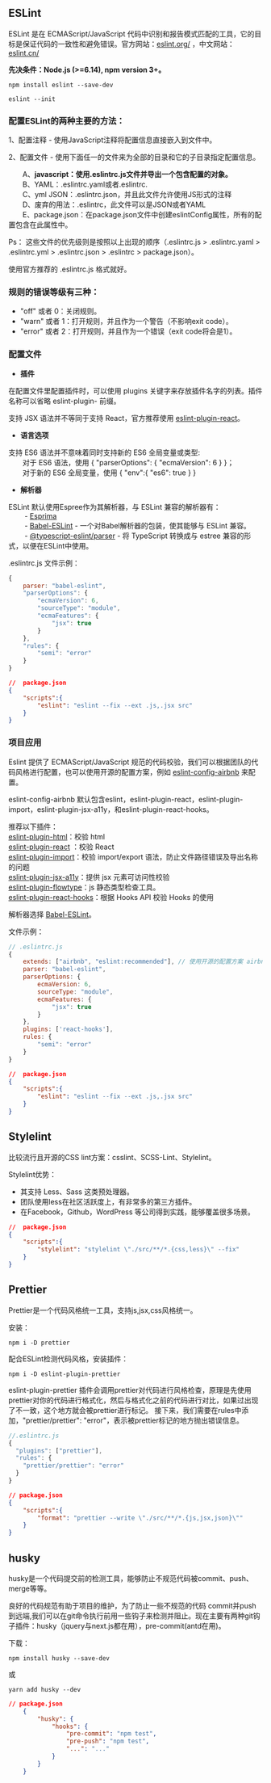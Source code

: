 ## ESLint

ESLint 是在 ECMAScript/JavaScript 代码中识别和报告模式匹配的工具，它的目标是保证代码的一致性和避免错误。官方网站：[eslint.org/](https://eslint.org/)   ，中文网站：[eslint.cn/](https://eslint.cn/)

<b>先决条件：Node.js (>=6.14), npm version 3+。</b>
```
npm install eslint --save-dev

eslint --init
```
### 配置ESLint的两种主要的方法：

1、配置注释 - 使用JavaScript注释将配置信息直接嵌入到文件中。

2、配置文件 - 使用下面任一的文件来为全部的目录和它的子目录指定配置信息。

&emsp;&emsp;A、<b>javascript：使用.eslintrc.js文件并导出一个包含配置的对象。</b>  
&emsp;&emsp;B、YAML：.eslintrc.yaml或者.eslintrc.   
&emsp;&emsp;C、yml JSON：.eslintrc.json，并且此文件允许使用JS形式的注释   
&emsp;&emsp;D、废弃的用法：.eslintrc，此文件可以是JSON或者YAML   
&emsp;&emsp;E、package.json：在package.json文件中创建eslintConfig属性，所有的配置包含在此属性中。

Ps： 这些文件的优先级则是按照以上出现的顺序（.eslintrc.js > .eslintrc.yaml > .eslintrc.yml > .eslintrc.json > .eslintrc > package.json）。

使用官方推荐的 .eslintrc.js 格式就好。

### 规则的错误等级有三种：

- "off" 或者 0：关闭规则。
- "warn" 或者 1：打开规则，并且作为一个警告（不影响exit code）。
- "error" 或者 2：打开规则，并且作为一个错误（exit code将会是1）。

### 配置文件
- <b>插件</b>

在配置文件里配置插件时，可以使用 plugins 关键字来存放插件名字的列表。插件名称可以省略 eslint-plugin- 前缀。

支持 JSX 语法并不等同于支持 React，官方推荐使用 [eslint-plugin-react](https://github.com/yannickcr/eslint-plugin-react)。

- <b>语言选项</b>

支持 ES6 语法并不意味着同时支持新的 ES6 全局变量或类型:  
&emsp;&emsp;对于 ES6 语法，使用 { "parserOptions": { "ecmaVersion": 6 } }；  
&emsp;&emsp;对于新的 ES6 全局变量，使用 { "env":{ "es6": true } }

- <b>解析器</b>

ESLint 默认使用Espree作为其解析器，与 ESLint 兼容的解析器有：  
    &emsp;&emsp; - [Esprima](https://www.npmjs.com/package/esprima)  
    &emsp;&emsp; - [Babel-ESLint](https://www.npmjs.com/package/babel-eslint) - 一个对Babel解析器的包装，使其能够与 ESLint 兼容。  
    &emsp;&emsp; - [@typescript-eslint/parser](https://www.npmjs.com/package/@typescript-eslint/parser) - 将 TypeScript 转换成与 estree 兼容的形式，以便在ESLint中使用。  



.eslintrc.js 文件示例：
```js
{
    parser: "babel-eslint",
    "parserOptions": {
        "ecmaVersion": 6,
        "sourceType": "module",
        "ecmaFeatures": {
            "jsx": true
        }
    },
    "rules": {
        "semi": "error"
    }
}
```

```json
//  package.json
{
    "scripts":{
        "eslint": "eslint --fix --ext .js,.jsx src"
    }
}
```
### 项目应用

Eslint 提供了 ECMAScript/JavaScript 规范的代码校验，我们可以根据团队的代码风格进行配置，也可以使用开源的配置方案，例如 [eslint-config-airbnb](https://www.npmjs.com/package/eslint-config-airbnb) 来配置。

eslint-config-airbnb 默认包含eslint，eslint-plugin-react，eslint-plugin-import，eslint-plugin-jsx-a11y，和eslint-plugin-react-hooks。

推荐以下插件：  
[eslint-plugin-html](https://www.npmjs.com/package/eslint-plugin-html)：校验 html  
[eslint-plugin-react](https://github.com/yannickcr/eslint-plugin-react) ：校验 React   
[eslint-plugin-import](https://www.npmjs.com/package/eslint-plugin-import)：校验 import/export 语法，防止文件路径错误及导出名称的问题  
[eslint-plugin-jsx-a11y](https://www.npmjs.com/package/eslint-plugin-jsx-a11y)：提供 jsx 元素可访问性校验  
[eslint-plugin-flowtype](https://www.npmjs.com/package/eslint-plugin-flowtype)：js 静态类型检查工具。  
[eslint-plugin-react-hooks](https://www.npmjs.com/package/eslint-plugin-react-hooks)：根据 Hooks API 校验 Hooks 的使用  

解析器选择 [Babel-ESLint](https://www.npmjs.com/package/babel-eslint)。   


文件示例：
```js
// .eslintrc.js 
{
    extends: ["airbnb", "eslint:recommended"], // 使用开源的配置方案 airbnb
    parser: "babel-eslint",
    parserOptions: {
        ecmaVersion: 6,
        sourceType: "module",
        ecmaFeatures: {
            "jsx": true
        }
    },
    plugins: ['react-hooks'],
    rules: {
        "semi": "error"
    }
}
```

```json
//  package.json
{
    "scripts":{
        "eslint": "eslint --fix --ext .js,.jsx src"
    }
}
```
## Stylelint

比较流行且开源的CSS lint方案：csslint、SCSS-Lint、Stylelint。

Stylelint优势：
- 其支持 Less、Sass 这类预处理器。
- 团队使用less在社区活跃度上，有非常多的第三方插件。
- 在Facebook，Github，WordPress 等公司得到实践，能够覆盖很多场景。

```json
//  package.json
{
    "scripts":{
        "stylelint": "stylelint \"./src/**/*.{css,less}\" --fix"
    }
}
```

## Prettier

Prettier是一个代码风格统一工具，支持js,jsx,css风格统一。

安装：
```
npm i -D prettier
```
配合ESLint检测代码风格，安装插件：

```
npm i -D eslint-plugin-prettier
```
eslint-plugin-prettier 插件会调用prettier对代码进行风格检查，原理是先使用prettier对你的代码进行格式化，然后与格式化之前的代码进行对比，如果过出现了不一致，这个地方就会被prettier进行标记。
接下来，我们需要在rules中添加，"prettier/prettier": "error"，表示被prettier标记的地方抛出错误信息。

```js
//.eslintrc.js
{
  "plugins": ["prettier"],
  "rules": {
    "prettier/prettier": "error"
  }
}
```

```json
// package.json
{
    "scripts":{
        "format": "prettier --write \"./src/**/*.{js,jsx,json}\""
    }
}
```



## husky

husky是一个代码提交前的检测工具，能够防止不规范代码被commit、push、merge等等。


良好的代码规范有助于项目的维护，为了防止一些不规范的代码 commit并push到远端,我们可以在git命令执行前用一些钩子来检测并阻止。现在主要有两种git钩子插件：husky（jquery与next.js都在用），pre-commit(antd在用)。

下载：
```
npm install husky --save-dev
```
或
```
yarn add husky --dev
```

```json
// package.json
    {
        "husky": {
            "hooks": {
                "pre-commit": "npm test",
                "pre-push": "npm test",
                "...": "..."
            }
        }
    }
```

